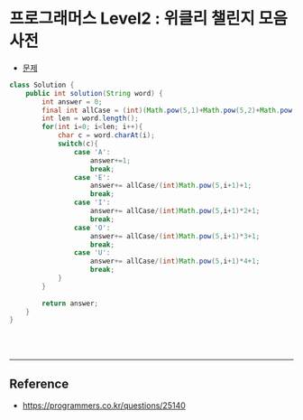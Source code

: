 # 프로그래머스 Level2 : 위클리 챌린지 모음사전

- [문제](https://programmers.co.kr/learn/courses/30/lessons/84512)

```java
class Solution {
    public int solution(String word) {
        int answer = 0;
        final int allCase = (int)(Math.pow(5,1)+Math.pow(5,2)+Math.pow(5,3)+Math.pow(5,4)+Math.pow(5,5));
        int len = word.length();
        for(int i=0; i<len; i++){
            char c = word.charAt(i);
            switch(c){
                case 'A': 
                    answer+=1;
                    break;
                case 'E': 
                    answer+= allCase/(int)Math.pow(5,i+1)+1;
                    break;
                case 'I': 
                    answer+= allCase/(int)Math.pow(5,i+1)*2+1;
                    break;
                case 'O': 
                    answer+= allCase/(int)Math.pow(5,i+1)*3+1;
                    break;
                case 'U': 
                    answer+= allCase/(int)Math.pow(5,i+1)*4+1;
                    break;
            }
        }
        
        return answer;
    }
}
```

<br>
<br>

- - -

## Reference
- <https://programmers.co.kr/questions/25140>